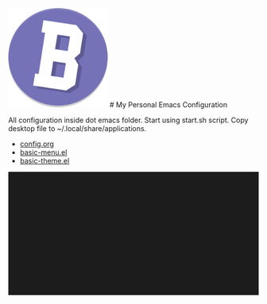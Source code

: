<img src="basic.png" width="200" height="200" />
# My Personal Emacs Configuration

All configuration inside dot emacs folder.
Start using start.sh script.
Copy desktop file to ~/.local/share/applications.

- [config.org](.emacs.d/config.org "Config File")
- [basic-menu.el](.emacs.d/lisp/basic-menu.el "Basic Menu")
- [basic-theme.el](.emacs.d/lisp/basic-theme.el "Basic Light Theme")

![basic emacs in terminal](termtosvg.svg "Basic Emacs in terminal")
